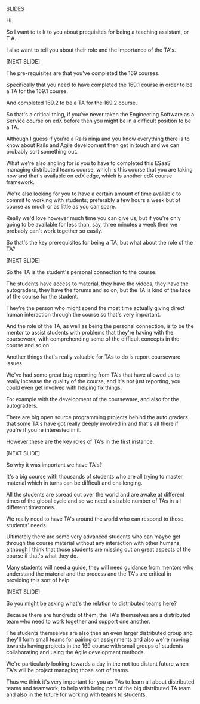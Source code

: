 [SLIDES](https://docs.google.com/presentation/d/1axb0HsNho-8AxVXQunhJV06XyTaIH_YKwk7Ppg2wPlI/edit#slide=id.p16)

Hi.

So I want to talk to you about prequisites for being a teaching assistant, or T.A.

I also want to tell you about their role and the importance of the TA's. 

[NEXT SLIDE]

The pre-requisites are that you've completed the 169 courses.

Specifically that you need to have completed the 169.1 course in order to be a TA for the 169.1 course.

And completed 169.2 to be a TA for the 169.2 course.

So that's a critical thing, if you've never taken the Engineering Software as a Service course on edX before then you might be in a difficult position to be a TA.

Although I guess if you're a Rails ninja and you know everything there is to know about Rails and Agile development then get in touch and we can probably sort something out.

What we're also angling for is you to have to completed this ESaaS managing distributed teams course, which is this course that you are taking now and that's available on edX edge, which is another edX course framework.

We're also looking for you to have a certain amount of time available to commit to working with students; preferably a few hours a week but of course as much or as little as you can spare.

Really we'd love however much time you can give us, but if you're only going to be available for less than, say, three minutes a week then we probably can't work together so easily.

So that's the key prerequisites for being a TA, but what about the role of the TA?

[NEXT SLIDE]

So the TA is the student's personal connection to the course.

The students have access to material, they have the videos, they have the autograders, they have the forums and so on, but the TA is kind of the face of the course for the student. 

They're the person who might spend the most time actually giving direct human interaction through the course so that's very important.

And the role of the TA, as well as being the personal connection, is to be the mentor to assist students with problems that they're having with the coursework, with comprehending some of the difficult concepts in the course and so on. 

Another things that's really valuable for TAs to do is report courseware issues 

We've had some great bug reporting from TA's that have allowed us to really increase the quality of the course, and it's not just reporting, you could even get involved with helping fix things.

For example with the development of the courseware, and also for the autograders. 

There are big open source programming projects behind the auto graders that some TA's have got really deeply involved in and that's all there if you're if you're interested in it.

However these are the key roles of TA's in the first instance.

[NEXT SLIDE]

So why it was important we have TA's?

It's a big course with thousands of students who are all trying to master material which in turns can be difficult and challenging.

All the students are spread out over the world and are awake at different times of the global cycle and so we need a sizable number of TAs in all different timezones.

We really need to have TA's around the world who can respond to those students' needs. 

Ultimately there are some very advanced students who can maybe get through the course material without any interaction with other humans, although I think that those students are missing out on great aspects of the course if that's what they do.

Many students will need a guide, they will need guidance from mentors who understand the material and the process and the TA's are critical in providing this sort of help.

[NEXT SLIDE]

So you might be asking what's the relation to distributed teams here?

Because there are hundreds of them, the TA's themselves are a distributed team who need to work together and support one another.

The students themselves are also then an even larger distributed group and they'll form small teams for pairing on assignments and also we're moving towards having projects in the 169 course with small groups of students collaborating and using the Agile development methods.

We're particularly looking towards a day in the not too distant future when TA's will be project managing those sort of teams.

Thus we think it's very important for you as TAs to learn all about distributed teams and teamwork, to help with being part of the big distributed TA team and also in the future for working with teams to students.